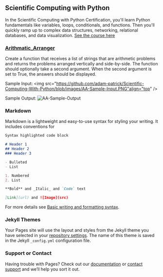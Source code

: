 ## Scientific Computing with Python

In the Scientific Computing with Python Certification, you'll learn Python fundamentals like variables, loops, conditionals, and functions. Then you'll quickly ramp up to complex data structures, networking, relational databases, and data visualization. [See the course here](https://www.freecodecamp.org/learn/scientific-computing-with-python)

### [Arithmatic_Arranger](https://github.com/adam-patrick/Scientific-Computing-With-Python/blob/PY4E/Arithmatic%20Arranger)

Create a function that receives a list of strings that are arithmetic problems and returns the problems arranged vertically and side-by-side. The function should optionally take a second argument. When the second argument is set to True, the answers should be displayed.

Sample Input: 
<img src="https://github.com/adam-patrick/Scientific-Computing-With-Python/blob/images/AA-Sample-Input.PNG"align="top" />

Sample Output:
![AA-Sample-Output](https://github.com/adam-patrick/Scientific-Computing-With-Python/blob/images/AA-Sample-Output.PNG "AA Sample Output")



### Markdown

Markdown is a lightweight and easy-to-use syntax for styling your writing. It includes conventions for

```markdown
Syntax highlighted code block

# Header 1
## Header 2
### Header 3

- Bulleted
- List

1. Numbered
2. List

**Bold** and _Italic_ and `Code` text

[Link](url) and ![Image](src)
```

For more details see [Basic writing and formatting syntax](https://docs.github.com/en/github/writing-on-github/getting-started-with-writing-and-formatting-on-github/basic-writing-and-formatting-syntax).

### Jekyll Themes

Your Pages site will use the layout and styles from the Jekyll theme you have selected in your [repository settings](https://github.com/adam-patrick/Scientific-Computing-With-Python/settings/pages). The name of this theme is saved in the Jekyll `_config.yml` configuration file.

### Support or Contact

Having trouble with Pages? Check out our [documentation](https://docs.github.com/categories/github-pages-basics/) or [contact support](https://support.github.com/contact) and we’ll help you sort it out.
